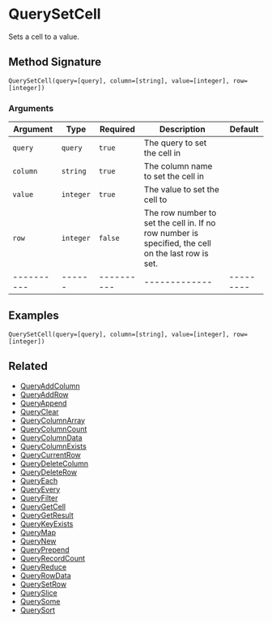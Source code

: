 # QuerySetCell

Sets a cell to a value.

## Method Signature

```
QuerySetCell(query=[query], column=[string], value=[integer], row=[integer])
```

### Arguments

| Argument   | Type      | Required   | Description                                                                                        | Default   |
| ---------- | --------- | ---------- | -------------------------------------------------------------------------------------------------- | --------- |
| `query`    | `query`   | `true`     | The query to set the cell in                                                                       |           |
| `column`   | `string`  | `true`     | The column name to set the cell in                                                                 |           |
| `value`    | `integer` | `true`     | The value to set the cell to                                                                       |           |
| `row`      | `integer` | `false`    | The row number to set the cell in. If no row number is specified, the cell on the last row is set. |           |
| ---------- | ------    | ---------- | -------------                                                                                      | --------- |

## Examples

```
QuerySetCell(query=[query], column=[string], value=[integer], row=[integer])
```

## Related

* [QueryAddColumn](queryaddcolumn.md)
* [QueryAddRow](queryaddrow.md)
* [QueryAppend](queryappend.md)
* [QueryClear](queryclear.md)
* [QueryColumnArray](querycolumnarray.md)
* [QueryColumnCount](querycolumncount.md)
* [QueryColumnData](querycolumndata.md)
* [QueryColumnExists](querycolumnexists.md)
* [QueryCurrentRow](querycurrentrow.md)
* [QueryDeleteColumn](querydeletecolumn.md)
* [QueryDeleteRow](querydeleterow.md)
* [QueryEach](queryeach.md)
* [QueryEvery](queryevery.md)
* [QueryFilter](queryfilter.md)
* [QueryGetCell](querygetcell.md)
* [QueryGetResult](querygetresult.md)
* [QueryKeyExists](querykeyexists.md)
* [QueryMap](querymap.md)
* [QueryNew](querynew.md)
* [QueryPrepend](queryprepend.md)
* [QueryRecordCount](queryrecordcount.md)
* [QueryReduce](queryreduce.md)
* [QueryRowData](queryrowdata.md)
* [QuerySetRow](querysetrow.md)
* [QuerySlice](queryslice.md)
* [QuerySome](querysome.md)
* [QuerySort](querysort.md)

